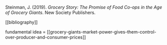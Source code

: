 Steinman, J. (2019). _Grocery Story: The Promise of Food Co-ops in the Age of Grocery Giants_. New Society Publishers.

[[bibliography]]


fundamental idea = [[grocery-giants-market-power-gives-them-control-over-producer-and-consumer-prices]]

